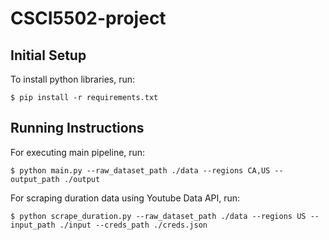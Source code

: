 # CSCI5502-project

## Initial Setup

To install python libraries, run:

```shell
$ pip install -r requirements.txt
```

## Running Instructions

For executing main pipeline, run:

```shell
$ python main.py --raw_dataset_path ./data --regions CA,US --output_path ./output
```

For scraping duration data using Youtube Data API, run:
```shell
$ python scrape_duration.py --raw_dataset_path ./data --regions US --input_path ./input --creds_path ./creds.json
```